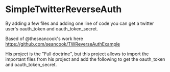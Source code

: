 SimpleTwitterReverseAuth
========================

By adding a few files and adding one line of code you can get a twitter user's oauth_token and oauth_token_secret.

Based of @theseancook's work  here https://github.com/seancook/TWReverseAuthExample

His project is the "Full doctrine", but this project allows to import the important files from his project and add the following to get the oauth_token and oauth_token_secret.
